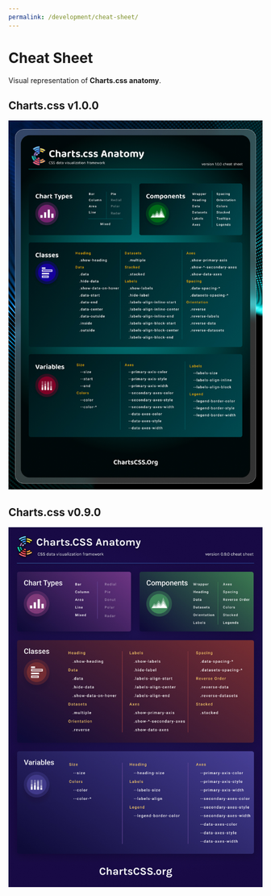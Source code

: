 ```yaml
---
permalink: /development/cheat-sheet/
---
```


# Cheat Sheet

Visual representation of **Charts.css anatomy**.

## Charts.css v1.0.0

<a href="/assets/pdf/charts-css-anatomy-1-0-0.pdf" target="_blank">
  <img src="/assets/img/charts-css-anatomy-1-0-0.jpg" title="Charts.css 1.0.0 Anatomy">
</a>

## Charts.css v0.9.0

<a href="/assets/pdf/charts-css-anatomy-0-9-0.pdf" target="_blank">
  <img src="/assets/img/charts-css-anatomy-0-9-0.jpg" title="Charts.css 0.9.0 Anatomy">
</a>

